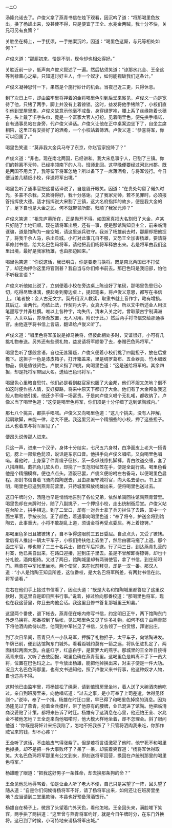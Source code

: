     一二〇 

   汤隆允诺去了。卢俊义拿了燕青书信在烛下观看，因沉吟了道：“将那喝里色放出，换了杨雄出来，没甚使不得，只是便宜了王全、水兆金两贼，我十分不快，关兄可另有良策？”

   关胜坐在椅上，一手抚须，一手拍案沉吟，因道：“喝里色这厮，与兄等相处如何？”

   卢俊义道：“那厮初来，恰是不驯，现今却也相处得好。”

   关胜近前一步，低声向卢俊义叙述了一遍。然后拈须笑道：“谅那水兆金、王全这等利禄薰心之辈，只知道讨好主人，作一个奴才，如何能视破我们这条计。”

   卢俊义凝神思忖一下，果然是个施行妙计的机会。当夜己近三更，只得休息。

   到了次日上午，却由监牢里将押着的金将喝里色引到后堂来厮见，卢俊义一向是宽待了他，只铐了两手，脚上并没有上着镣锁。这时，益发将他手铐除了，小校们直引他到堂屋里来。卢俊义故意示他毫不戒备，身穿绿罗袍，腰上系了丝缘拖着长穗子，头上戴了卐字头巾，竟是一个富家大官人打扮。见着喝里色，便先拱手唱喏，自有通事员站在身旁，代卢俊义译话。卢俊义让他在正中桌案边坐下了，自坐主席相陪，这里正有安排好了的酒肴，一个小校站着筛酒。卢俊义道：“恭喜将军，你可以回国了。”

   喝里色笑道：“莫非我大金兵马夺了东京，你赵官家投降了？”

   卢俊义道：“非也。现在南北两国，已经讲和。我大宋息事宁人，已割了三镇。你们的斡离不元帅，已经率领南下的人马，班师北回。这早晚便要经过河北州郡。既是两国不用兵了，我等留下将军怎地？所以备下了一席薄酒肴，与将军饯行。今日便当差几精细小校，伴送将军出境。”

   喝里色听了通事官把这番话译说了，自是眉开眼笑。因道：“在贵处勾留了偌久时光，多蒙不杀我，又款待得好，我十分感谢。见了我家元帅，若不见罪时，必须报答指挥使大德。适才指挥说大宋割了三镇，这大名府指挥的故乡，便是我大金的了，足下自也是大金之民。何不就带领所部，归顺了我家元帅？”

   卢俊义笑道：“祖先庐墓所在，正是抛开不得。如国家真把大名割归了大金，卢某只好随了土地归顺。现在请将军出境，还有一事，便是那馆陶知县主全，前来临清诓骗，道是馆陶为一座空城，请这里派兵驻守。我派了杨雄前去时，那厮却把他捉了，将我千余人马，杀出县城。小可对此事兀自不服，又恐王全加害杨雄，要请将军修封书信，给大名巴色玛将军，请他把我们杨将军释放出来。若是将军由我们这里出境，最好是我家杨雄，也由那边回来。”

   喝里色笑道：“你说这话，我已明白，你是要走马换将。既是南北两国已不打仗了，却还拘押你这里将官则甚？我自当与你们修书前去。那巴色玛是我旧部，怕他不听我言语？”

   卢俊义听他如此说了，立刻便着小校在旁边桌上陈设好了笔砚，那喝里色思归心切，吃得尽致淋漓，便起身到旁边桌上，提起笔来，将卢俊义意思，都写在书信上。（笔者按：金人古无文字。契丹用汉人教读，取隶书就土音作字，略有增损。其后辽、金两代，均依此法，作契丹大字，女真大字小字。所以文中所述金人用汉笔墨写字并非杜撰。唯以上各种字，均失传，清末入关之时，曾取蒙古字制满洲字，入关以后，亦渐渐放置，无人习用。附识于此。）然后两手将书信交给那通事官。由他逐字将书信上言语，翻译给卢俊义听了。

   卢俊义道：“唱里色将军虽说是掉马换将，但彼此相处多时，交谊很好，小可有几挑礼物奉送。另外还有些须礼物，益发请将军顺带了去，奉赠巴色玛将军。”

   喝里色听了恁般言语，自也无甚猜疑，卢俊义便着小校们挑了四副担子，放在后堂檐下。这担子一色是漆皮箱子，打开箱盖来，里是绸罗葛布、五金器具、竹木细致物品，俱是值钱货色。卢俊义指了四挑，向喝里色道：“这是送给将军的。其余四担，却是托将军带回大名。送给巴色玛将军。”

   喝里色心里暗自思忖。他们必是看到赵官家也服了大金邦，他们不服又怎地？倒不如这时便作些人情，安好脚路，将来中原天下都归了大金。他们有了大金邦象我这般人物和他引援，他还少不得一场富贵。于是向卢俊义唱个无礼喏，都收纳了。卢像义当了喝里色道：“这便是喝里色将军，你们须是十分仔细了送到馆陶城内。”

   那七八个挑夫，都拱手唱喏。卢俊义又向喝里色道：“这儿个挑夫，没有人押解，起肩歇脚，未能一律，老大不便。我这里另派一个精细些的小校，押了这些担子。此人也着来与将军厮见了。”

   便昂头说传那人进来。

   只这一声，进来一个汉子，身体十分结实，七尺五六身材，白净面皮上老大一搭青记，腮上一部紫色髭须，说话是东京口音。他拱手向卢俊义唱喏，又向喝里色唱喏。看他时，上身穿了件青缎子征衫，系一条纵线绦扎脚裤，青白纹道交缠，套了八搭麻鞋。戴抓角儿软头巾，却挽了一支范阳毡笠在手，便是全副行装。喝里色看他是个精细模样，便也点点头。酒饭已罢，卢俊义便吩咐左右备马，以便喝里色启程。那封书信自着飞骑向馆陶送去，且由那里守城将官，向大名去请示。书上言明，喝里色已送到燕青前营里，只待城里释放杨雄出来，便将喝里色送过去。

   这日午牌时分，汤隆也早是悄悄地告别了各位兄弟，依然单骑回往馆陶燕青营里。喝里色却在未牌时分，随了八副挑子，一个押担小校，走出统制衙后堂。卢俊义站在台阶上，拱手相送。到了二堂口，却有一对兵士拿了兵刃拦住了去路，其中一个面生军官，手按长剑，正了颜色，着通事向喝里色道：“奉了将令，护送金将到馆陶去，此事重大，小将不敢胡乱上道，须请金将再受点委屈。再上着镣铐。”

   那喝里色多日且被镣铐了，自不争得这眼前三五日委屈。自点点头，又受了镣铐。堂后有人推出一辆太平车子，小校们搀扶他上去坐了，然后由骡马拖了上道。那个面生军官，却也带了二三十名兵士，随在军后押送。行了两三日，到达燕青扎营的村寨，他已亲自出来，在路口迎接，迎到庄子里去。虽是不曾解卸得镣铸，却也十分礼貌，酒肉相待。又过了两日，馆陶城里却有两骑使官，拿了书信，到庄前叩门。燕青在中军帐里坐地，两个使官，来在帐前拜见，却是一汉一番。那汉人道：“小人是馆陶王知县所差，这位番校，是大名巴将军所差，有两封书信在此，将军请看，”

   左右在他们手上接过书信看了，因点头道：“既是大名和馆陶城里都答应了这里议款时，我这里自是即日照书行事。”说着，掉过脸向那番校道：“那喝里色将军，现也在我这营里，你且去向他会话。我这里且修书答复那城里王知县。”

   这里两个番使，退下帐去，燕青便在帐内修写书信，约定明日正午，两下馆陶东门外走马换将。那番校到了后帐，见过喝里色又见了许多礼物，如何不信？由燕青部下将他酒肉款待以后，他同到中军帐见了书信，又各领了一份赏银，拜谢出庄。

   到了次日早间，燕青只点一小队马军，押解了礼物担子，太平车子，向馆陶进发。午牌已前，便到达馆陶东门城外。看看距城约莫有一箭之远，将队伍驻扎定了，两面树起两面大旗，白底红字，红底白字，是筐箩大的燕字。那城里的王全昨日接得燕青来信，又听了去使回报，喝里色确在燕青营里。这喝里色是斡离不手下一员大将，位置在巴色玛之上。于今放出杨雄，能把他掉换出来，对主子便是一件大功。况且大名巴色玛那里，也有文书通知他，照了卢俊义来书行事，他这种奴才人物，自也违背不得。

   这时他已由监牢里，将杨雄松了绳索，请到值班房里坐地，着人送了大碗洒肉他吃过。亲自到班房里来，向他唱喏道：“过去之事，是小可奉了上司差遣，休得见怪则个。”说毕，奉了一个揖。杨雄在时迁口里，早已得了和喝里色掉换的消息。因为汤隆见过了燕青，扮着金兵模样，带了他原有的腰牌，业已混进了馆陶。他把临清商议妥贴了计策，都将来告诉了时迁。杨雄有了这消息在心里，他还怕王全、水兆金不被他怎地？王全走来向他唱喏时，他大模大样地坐着，却不怎理会。斜了眼问他道：“你既是将奸计来把我陷了，怎地不把我杀了？只管将洒肉我来吃，你那作贼官来的钱，却不心疼？”

   王全听了这话，不由脸皮气得涨紫了。但是若将言语激犯了他时，他宁死不和喝里色掉换，却不是把一件大事败坏了？呆了一呆，却装着笑容道：“杨将军休得取笑。大名巴色玛将军那里有公文到来，即刻送将军回营，换回在卢统制那里的喝里色将军。”

   杨雄瞪了眼道：“把我这好男子一条性命，却去换那条狗的命？”

   王全见他恁地辱骂着，怕是让金人听了老大不便，自己只是呆望了一阵，回头望了随从道：“自是你们伺候得杨将军不好，请了杨将军出来，如何还让在班房里坐地？应当请到二堂里款待，本县也好预备薄酒饯行。”

   杨雄自在椅子上，微昂了头望着门外天色，看他怎地。王全回头来，满脸堆下笑容，两手拱了两拱道：“这里曾与燕青将军约好，就是今日午牌时分，在东门外换将。这已到了时候，小可特地来请杨将军出城。”

